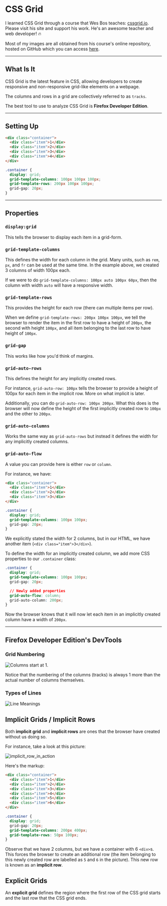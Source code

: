 # CSS Grid

I learned CSS Grid through a course that Wes Bos teaches: [cssgrid.io](cssgrid.io). Please visit his site and support his work. He's an awesome teacher and web developer! 🔥

Most of my images are all obtained from his course's online repository, hosted on GitHub which you can access [here](https://github.com/wesbos/css-grid).

---

## What Is It

CSS Grid is the latest feature in CSS, allowing developers to create responsive and non-responsive grid-like elements on a webpage.

The columns and rows in a grid are collectively referred to as `tracks`.

The best tool to use to analyze CSS Grid is **Firefox Developer Edition**.

---

## Setting Up

```html
<div class="container">
  <div class="item">1</div>
  <div class="item">2</div>
  <div class="item">3</div>
  <div class="item">4</div>
</div>
```

```css
.container {
  display: grid;
  grid-template-columns: 100px 100px 100px;
  grid-template-rows: 200px 100px 100px;
  grid-gap: 20px;
}
```

---

## Properties

### `display:grid`

This tells the browser to display each item in a grid-form.

### `grid-template-columns`

This defines the width for each column in the grid. Many units, such as `rem`, `px`, and `fr` can be used at the same time. In the example above, we created 3 columns of width 100px each.

If we were to do `grid-template-columns: 100px auto 100px 60px`, then the column with width `auto` will have a responsive width.

### `grid-template-rows`

This provides the height for each row (there can multiple items per row).

When we define `grid-template-rows: 200px 100px 100px`, we tell the browser to render the item in the first row to have a height of `200px`, the second with height `100px`, and all item belonging to the last row to have height of `100px`.

### `grid-gap`

This works like how you'd think of margins.

### `grid-auto-rows`

This defines the height for any implicitly created rows.

For instance, `grid-auto-row: 100px` tells the browser to provide a height of 100px for each item in the implicit row. More on what implicit is later.

Additionally, you can do `grid-auto-row: 100px 200px`. What this does is the browser will now define the height of the first implicitly created row to `100px` and the other to `200px`.

### `grid-auto-columns`

Works the same way as `grid-auto-rows` but instead it defines the width for any implicitly created columns.

### `grid-auto-flow`

A value you can provide here is either `row` or `column`.

For instance, we have:

```html
<div class="container">
  <div class="item">1</div>
  <div class="item">2</div>
  <div class="item">3</div>
</div>
```

```css
.container {
  display: grid;
  grid-template-columns: 100px 100px;
  grid-gap: 20px;
}
```

We explicitly stated the width for 2 columns, but in our HTML, we have another item (`<div class="item">3</div>`). 

To define the width for an implicitly created column, we add more CSS properties to our `.container` class:

```css
.container {
  display: grid;
  grid-template-columns: 100px 100px;
  grid-gap: 20px;

  // Newly added properties
  grid-auto-flow: column;
  grid-auto-column: 200px;
}
```

Now the browser knows that it will now let each item in an implicitly created column have a width of `200px`.

---

## Firefox Developer Edition's DevTools

### Grid Numbering

![Columns start at 1.](cssgrid.png)

Notice that the numbering of the columns (tracks) is always 1 more than the actual number of columns themselves.

### Types of Lines

![Line Meanings](LineMeanings.png)

## Implicit Grids / Implicit Rows

Both **implicit grid** and **implicit rows** are ones that the browser have created without us doing so.

For instance, take a look at this picture:

![implicit_row_in_action](implicit_row_in_action.png)

Here's the markup:

```html
<div class="container">
  <div class="item">1</div>
  <div class="item">2</div>
  <div class="item">3</div>
  <div class="item">4</div>
  <div class="item">5</div>
  <div class="item">6</div>
</div>
```

```css
.container {
  display: grid;
  grid-gap: 20px;
  grid-template-columns: 200px 400px;
  grid-template-rows: 50px 100px;
}
```

Observe that we have 2 columns, but we have a container with 6 `<div>`s. This forces the browser to create an additional row (the item belonging to this newly created row are labelled as `5` and `6` in the picture). This new row is known as an **implicit row**.

## Explicit Grids

An **explicit grid** defines the region where the first row of the CSS grid starts and the last row that the CSS grid ends.
